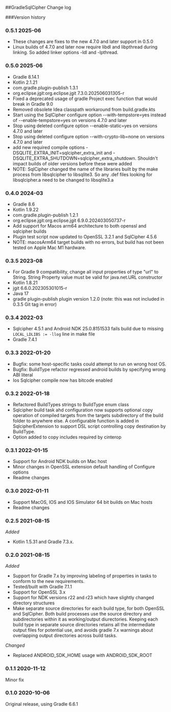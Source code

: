 ##GradleSqlCipher Change log

###Version history

### 0.5.1 2025-06
- These changes are fixes to the new 4.7.0 and later support in 0.5.0
- Linux builds of 4.7.0 and later now require libdl and libpthread during linking. So added linker options -ldl and -lpthread.

### 0.5.0 2025-06
- Gradle 8.14.1
- Kotlin 2.1.21
- com.gradle.plugin-publish 1.3.1
- org.eclipse.jgit:org.eclipse.jgit 7.3.0.202506031305-r
- Fixed a deprecated usage of gradle Project exec function that would break in Gradle 9.0
- Removed obsolete Idea classpath workaround from build.gradle.kts
- Start using the SqlCipher configure option --with-tempstore=yes instead of --enable-tempstore=yes on versions 4.7.0 and later
- Stop using deleted configure option --enable-static=yes on versions 4.7.0 and later
- Stop using deleted configure option --with-crypto-lib=none on versions 4.7.0 and later
- add new required compile options -DSQLITE_EXTRA_INIT=sqlcipher_extra_init and -DSQLITE_EXTRA_SHUTDOWN=sqlcipher_extra_shutdown. Shouldn't impact builds of older versions before these were added
- NOTE: SqlCipher changed the name of the libraries built by the make process from libsqlcipher to libsqlite3. So any .def files looking for libsqlcipher.a need to be changed to libsqlite3.a

### 0.4.0 2024-03

- Gradle 8.6
- Kotlin 1.9.22
- com.gradle.plugin-publish 1.2.1
- org.eclipse.jgit:org.eclipse.jgit 6.9.0.202403050737-r
- Add support for Macos arm64 architecture to both openssl and sqlcipher builds
- Plugin test script now updated to OpenSSL 3.2.1 and SqlCipher 4.5.6
- NOTE: macosArm64 target builds with no errors, but build has not been tested on Apple Mac M1 hardware.

### 0.3.5 2023-08

- For Gradle 9 compatibility, change all input properties of type "url" to String. String Property value must be valid for java.net.URL constructor
- Kotlin 1.8.21
- jgit 6.6.0.202305301015-r
- Java 17
- gradle plugin-publish plugin version 1.2.0 (note: this was not included in 0.3.5 Git tag in error)

### 0.3.4 2022-03

- Sqlcipher 4.5.1 and Android NDK 25.0.8151533 fails build due to missing `LOCAL_LDLIBS := -llog` line in make file
- Gradle 7.4.1

### 0.3.3 2022-01-20

- Bugfix: some host-specific tasks could attempt to run on wrong host OS.
- Bugfix: BuildType refactor regressed android builds by specifying wrong ABI literal
- Ios Sqlcipher compile now has bitcode enabled

### 0.3.2 2022-01-18

- Refactored BuildTypes strings to BuildType enum class
- Sqlcipher build task ahd configuration now supports optional copy operation of compiled targets from the targets subdirectory of the build folder to anywhere else. A configurable function is added in SqlcipherExtension to support DSL script controlling copy destination by BuildType.
- Option added to copy includes required by cinterop

### 0.3.1 2022-01-15

- Support for Android NDK builds on Mac host
- Minor changes in OpenSSL extension default handling of Configure options
- Readme changes

### 0.3.0 2022-01-11

- Support MacOS, IOS and IOS Simulator 64 bit builds on Mac hosts
- Readme changes

### 0.2.5 2021-08-15
*Added*

- Kotlin 1.5.31 and Gradle 7.3.x.

### 0.2.0 2021-08-15
*Added*

- Support for Gradle 7.x by improving labeling of properties in tasks to conform to the new requirements.
- Tested/built with Gradle 7.1.1
- Support for OpenSSL 3.x
- Support for NDK versions r22 and r23 which have slightly changed directory structures
- Make separate source directories for each build type, for both OpenSSL and SqlCipher.  Both build processes use the source directory and subdirectories within it as working/output diurectories. Keeping each build type in separate source directories retains all the intermediate output files for potential use, and avoids gradle 7.x warnings about overlapping output directories across build tasks. 

*Changed*

- Replaced ANDROID_SDK_HOME usage with ANDROID_SDK_ROOT

### 0.1.1 2020-11-12

Minor fix

### 0.1.0 2020-10-06

Original release, using Gradle 6.6.1